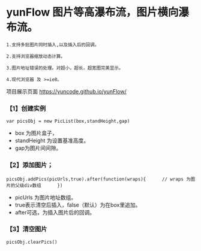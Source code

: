 # yunFlow 图片等高瀑布流，图片横向瀑布流。


	1.支持多批图片同时插入,以及插入后的回调。

	2.支持浏览器缩放动态计算。

	3.图片地址错误的处理。对超小，超长，超宽图完美显示。

	4.现代浏览器 及 >=ie8。

项目展示页面 https://yuncode.github.io/yunFlow/

### 【1】创建实例 
`var picsObj = new PicList(box,standHeight,gap) `  
    
* 	box 为图片盒子，     
* 	standHeight 为设置基准高度。     
* 	gap为图片间间隙。    



### 【2】添加图片；
`picsObj.addPics(picUrls,true).after(function(wraps){     
	// wraps 为图片的父级div数组     
})`      
     
*	picUrls 为图片地址数组。
*	true表示清空后插入，false（默认）为在box里追加。        
*	after可选，为插入图片后的回调。     


	
### 【3】清空图片
  `picsObj.clearPics()`
